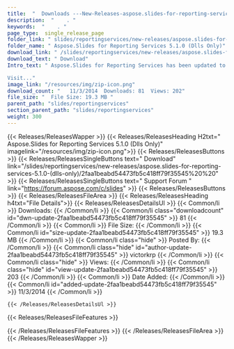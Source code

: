 ```yaml
---
title:  "  Downloads ---New-Releases-aspose.slides-for-reporting-services-5.1.0-(dlls-only) . " 
description:  "    . " 
keywords:  "    . " 
page_type:  single_release_page
folder_link: " slides/reportingservices/new-releases/aspose.slides-for-reporting-services-5.1.0-(dlls-only)/"
folder_name: " Aspose.Slides for Reporting Services 5.1.0 (Dlls Only)"
download_link: " /slides/reportingservices/new-releases/aspose.slides-for-reporting-services-5.1.0-(dlls-only)/2faa1beabd54473fb5c418ff79f35545"
download_text: " Download"
Intro_text: " Aspose.Slides for Reporting Services has been updated to version 5.1.0.

Visit..."
image_link: "/resources/img/zip-icon.png"
download_count: "   11/3/2014  Downloads: 81  Views: 202"
file_size: "  File Size: 19.3 MB "
parent_path: "slides/reportingservices"
section_parent_path: "slides/reportingservices"
weight: 300
---
```


{{< Releases/ReleasesWapper >}}
  {{< Releases/ReleasesHeading H2txt=" Aspose.Slides for Reporting Services 5.1.0 (Dlls Only)" imagelink="/resources/img/zip-icon.png">}}
  {{< Releases/ReleasesButtons >}}
    {{< Releases/ReleasesSingleButtons text=" Download" link="/slides/reportingservices/new-releases/aspose.slides-for-reporting-services-5.1.0-(dlls-only)/2faa1beabd54473fb5c418ff79f35545%20%20" >}}
    {{< Releases/ReleasesSingleButtons text=" Support Forum " link="https://forum.aspose.com/c/slides" >}}
  {{< Releases/ReleasesButtons >}}
  {{< Releases/ReleasesFileArea >}}
    {{< Releases/ReleasesHeading h4txt="File Details">}}
    {{< Releases/ReleasesDetailsUl >}}
            {{< Common/li  >}} Downloads: {{< /Common/li >}} 
      {{< Common/li class="downloadcount" id="dwn-update-2faa1beabd54473fb5c418ff79f35545" >}} 81 {{< /Common/li >}} 
      {{< Common/li  >}} File Size: {{< /Common/li >}} 
      {{< Common/li id="size-update-2faa1beabd54473fb5c418ff79f35545" >}} 19.3 MB {{< /Common/li >}} 
      {{< Common/li  class="hide" >}} Posted By: {{< /Common/li >}} 
      {{< Common/li class="hide" id="author-update-2faa1beabd54473fb5c418ff79f35545" >}} victorkrp {{< /Common/li >}} 
      {{< Common/li class="hide"  >}} Views: {{< /Common/li >}} 
      {{< Common/li class="hide" id="view-update-2faa1beabd54473fb5c418ff79f35545" >}} 203 {{< /Common/li >}} 
      {{< Common/li  >}} Date Added: {{< /Common/li >}} 
      {{< Common/li id="added-update-2faa1beabd54473fb5c418ff79f35545" >}} 11/3/2014 {{< /Common/li >}} 

    {{< /Releases/ReleasesDetailsUl >}}

  {{< Releases/ReleasesFileFeatures >}}
      
  {{< /Releases/ReleasesFileFeatures >}}
 {{< /Releases/ReleasesFileArea >}}
{{< /Releases/ReleasesWapper >}}


